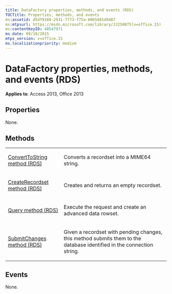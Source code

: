 ```yaml
---
title: DataFactory properties, methods, and events (RDS)
TOCTitle: Properties, methods, and events
ms:assetid: d5df9160-2931-7773-f75a-8065881d9487
ms:mtpsurl: https://msdn.microsoft.com/library/JJ250075(v=office.15)
ms:contentKeyID: 48547971
ms.date: 09/18/2015
mtps_version: v=office.15
ms.localizationpriority: medium
---
```


# DataFactory properties, methods, and events (RDS)


**Applies to**: Access 2013, Office 2013



## Properties

None.

## Methods

<table>
<colgroup>
<col />
<col />
</colgroup>
<tbody>
<tr class="odd">
<td><p><a href="converttostring-method-rds.md">ConvertToString method (RDS)</a></p></td>
<td><p>Converts a recordset into a MIME64 string.</p></td>
</tr>
<tr class="even">
<td><p><a href="createrecordset-method-rds.md">CreateRecordset method (RDS)</a></p></td>
<td><p>Creates and returns an empty recordset.</p></td>
</tr>
<tr class="odd">
<td><p><a href="query-method-rds.md">Query method (RDS)</a></p></td>
<td><p>Execute the request and create an advanced data rowset.</p></td>
</tr>
<tr class="even">
<td><p><a href="submitchanges-method-rds.md">SubmitChanges method (RDS)</a></p></td>
<td><p>Given a recordset with pending changes, this method submits them to the database identified in the connection string.</p></td>
</tr>
</tbody>
</table>


## Events

None.

